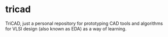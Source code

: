 tricad
======

TriCAD, just a personal repository for prototyping CAD tools and algorithms for VLSI design (also known as EDA) as a way of learning.